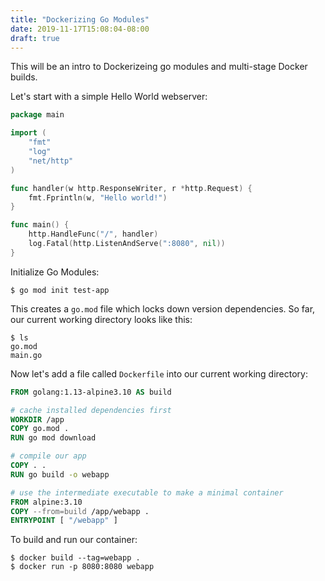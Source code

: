 ```yaml
---
title: "Dockerizing Go Modules"
date: 2019-11-17T15:08:04-08:00
draft: true
---
```

This will be an intro to Dockerizeing go modules and multi-stage Docker builds.

Let's start with a simple Hello World webserver:
```go
package main

import (
	"fmt"
	"log"
	"net/http"
)

func handler(w http.ResponseWriter, r *http.Request) {
	fmt.Fprintln(w, "Hello world!")
}

func main() {
	http.HandleFunc("/", handler)
	log.Fatal(http.ListenAndServe(":8080", nil))
}
```

Initialize Go Modules:
```
$ go mod init test-app
```
This creates a `go.mod` file which locks down version dependencies. So far, our current working directory looks like this:
```
$ ls
go.mod
main.go
```

Now let's add a file called `Dockerfile` into our current working directory:
```Dockerfile
FROM golang:1.13-alpine3.10 AS build

# cache installed dependencies first
WORKDIR /app
COPY go.mod .
RUN go mod download

# compile our app
COPY . .
RUN go build -o webapp

# use the intermediate executable to make a minimal container
FROM alpine:3.10
COPY --from=build /app/webapp .
ENTRYPOINT [ "/webapp" ]
```

To build and run our container:
```
$ docker build --tag=webapp .
$ docker run -p 8080:8080 webapp
```